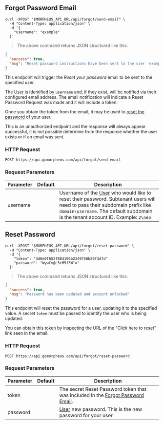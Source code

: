 <!-- # Forgot Password -->

## Forgot Password Email

```shell
curl -XPOST "$MORPHEUS_API_URL/api/forgot/send-email" \
  -H "Content-Type: application/json" \
  -d '{
    "username": "example"
  }'
```

> The above command returns JSON structured like this:

```json
{
  "success": true,
  "msg": "Reset password instructions have been sent to the user 'example', if they exist."
}
```

This endpoint will trigger the *Reset your password* email to be sent to the specified user.

The [User](#users) is identified by `username` and, if they exist, will be notified via their configured email address. The email notification will indicate a Reset Password Request was made and it will include a token. 

Once you obtain the token from the email, it may be used to [reset the password](#reset-password) of your user.

<aside class="info">
This is an unauthorized endpoint and the response will always appear successful, it is not possible determine from the response whether the user exists or if an email was sent.
</aside>

### HTTP Request

`POST https://api.gomorpheus.com/api/forgot/send-email`


### Request Parameters

Parameter | Default | Description
--------- | ------- | -----------
username      |  | Username of the [User](#users) who would like to reset their password. Subtenant users will need to pass their subdomain prefix like <code>domain\username</code>. The default subdomain is the tenant account ID. Example: <code>2\neo</code>


## Reset Password

```shell
curl -XPOST "$MORPHEUS_API_URL/api/forgot/reset-password" \
  -H "Content-Type: application/json" \
  -d '{
    "token": "3d0e0f652f884196b2349756b89f3dfd"
    "password": "WywCx@L5rM5f3W^a"
  }'
```

> The above command returns JSON structured like this:

```json
{
  "success": true,
  "msg": "Password has been updated and account unlocked"
}
```

This endpoint will reset the password for a user, updating it to the specified value. A secret `token` must be passed to identify the user who is being updated. 

<aside class="info">You can obtain this token by inspecting the URL of the "Click here to reset" link seen in the email.</aside>

### HTTP Request

`POST https://api.gomorpheus.com/api/forgot/reset-password`

### Request Parameters

Parameter | Default | Description
--------- | ------- | -----------
token      |  | The secret Reset Password token that was included in the [Forgot Password Email](#forgot-password-email).
password      |  | [User](#users) new password. This is the new password for your user
